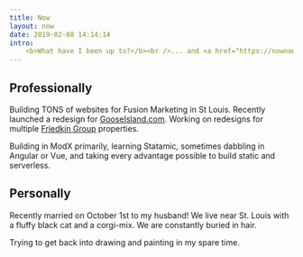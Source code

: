 ```yaml
---
title: Now
layout: now
date: 2019-02-08 14:14:14
intro:
    <b>What have I been up to?</b><br />... and <a href="https://nownownow.com/about">what is a now page</a>?
---
```

## Professionally

Building TONS of websites for Fusion Marketing in St Louis. Recently launched a redesign for [GooseIsland.com](https://gooseisland.com). Working on redesigns for multiple [Friedkin Group](https://friedkin.com) properties.

Building in ModX primarily, learning Statamic, sometimes dabbling in Angular or Vue, and taking every advantage possible to build static and serverless.

## Personally

Recently married on October 1st to my husband! We live near St. Louis with a fluffy black cat and a corgi-mix. We are constantly buried in hair.

Trying to get back into drawing and painting in my spare time.
